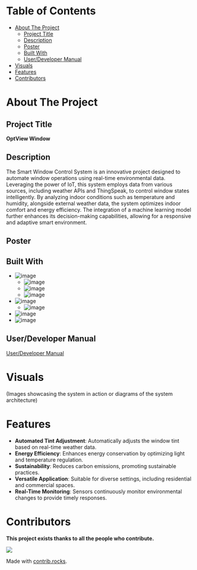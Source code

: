 # Table of Contents
- [About The Project](#about-the-project)
  - [Project Title](#project-title)
  - [Description](#description)
  - [Poster](#poster)
  - [Built With](#built-with)
  - [User/Developer Manual](#userdeveloper-manual)
- [Visuals](#visuals)
- [Features](#features)
- [Contributors](#contributors)

# About The Project

## Project Title
**OptView Window**

## Description
The Smart Window Control System is an innovative project designed to automate window operations using real-time environmental data. Leveraging the power of IoT, this system employs data from various sources, including weather APIs and ThingSpeak, to control window states intelligently. By analyzing indoor conditions such as temperature and humidity, alongside external weather data, the system optimizes indoor comfort and energy efficiency. The integration of a machine learning model further enhances its decision-making capabilities, allowing for a responsive and adaptive smart environment.

## Poster

## Built With
* ![image](https://img.shields.io/badge/Python-3776AB?style=for-the-badge&logo=python&logoColor=white)
  * ![image](https://img.shields.io/badge/Requests-2CA5E0?style=for-the-badge&logo=requests&logoColor=white)
  * ![image](https://img.shields.io/badge/Pandas-150458?style=for-the-badge&logo=pandas&logoColor=white)
  * ![image](https://img.shields.io/badge/scikit--learn-F7931E?style=for-the-badge&logo=scikit-learn&logoColor=white)
* ![image](https://img.shields.io/badge/Arduino-00979D?style=for-the-badge&logo=arduino&logoColor=white)
  * ![image](https://img.shields.io/badge/C/C++-00599C?style=for-the-badge&logo=c%2B%2B&logoColor=white)
* ![image](https://img.shields.io/badge/ThingSpeak-00BFFF?style=for-the-badge&logo=ThingSpeak&logoColor=white)
* ![image](https://img.shields.io/badge/OpenWeatherMap-0769AD?style=for-the-badge&logo=openweathermap&logoColor=white)

## User/Developer Manual
[User/Developer Manual](https://drive.google.com/file/d/1uTfQkWTWF0ffYYJPPIyQQJJMXtnIIFX2/view?usp=sharing)

# Visuals
(Images showcasing the system in action or diagrams of the system architecture)

# Features
* **Automated Tint Adjustment**: Automatically adjusts the window tint based on real-time weather data.
* **Energy Efficiency**: Enhances energy conservation by optimizing light and temperature regulation.
* **Sustainability**: Reduces carbon emissions, promoting sustainable practices.
* **Versatile Application**: Suitable for diverse settings, including residential and commercial spaces.
* **Real-Time Monitoring**: Sensors continuously monitor environmental changes to provide timely responses&#8203;.

# Contributors
**This project exists thanks to all the people who contribute.**

<a href="https://github.com/Ziyad-Aljaser/haven-for-homeless/graphs/contributors">
  <img src="https://contrib.rocks/image?repo=Ziyad-Aljaser/haven-for-homeless" />
</a>

Made with [contrib.rocks](https://contrib.rocks).
